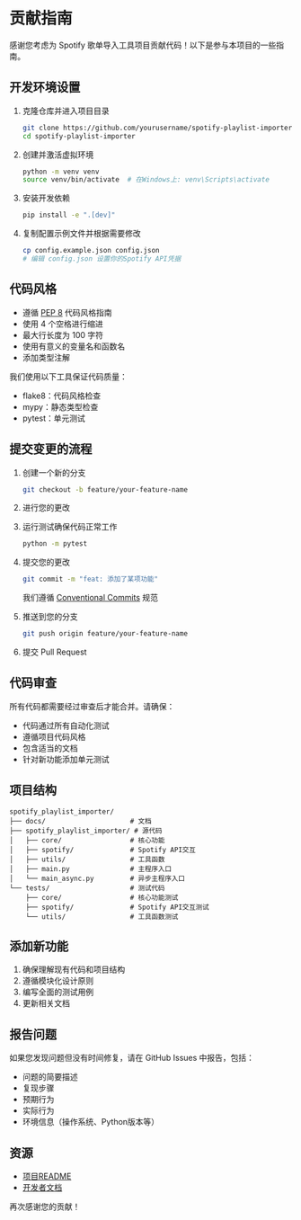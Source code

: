 # 贡献指南

感谢您考虑为 Spotify 歌单导入工具项目贡献代码！以下是参与本项目的一些指南。

## 开发环境设置

1. 克隆仓库并进入项目目录
   ```bash
   git clone https://github.com/yourusername/spotify-playlist-importer.git
   cd spotify-playlist-importer
   ```

2. 创建并激活虚拟环境
   ```bash
   python -m venv venv
   source venv/bin/activate  # 在Windows上: venv\Scripts\activate
   ```

3. 安装开发依赖
   ```bash
   pip install -e ".[dev]"
   ```

4. 复制配置示例文件并根据需要修改
   ```bash
   cp config.example.json config.json
   # 编辑 config.json 设置你的Spotify API凭据
   ```

## 代码风格

- 遵循 [PEP 8](https://www.python.org/dev/peps/pep-0008/) 代码风格指南
- 使用 4 个空格进行缩进
- 最大行长度为 100 字符
- 使用有意义的变量名和函数名
- 添加类型注解

我们使用以下工具保证代码质量：
- flake8：代码风格检查
- mypy：静态类型检查
- pytest：单元测试

## 提交变更的流程

1. 创建一个新的分支
   ```bash
   git checkout -b feature/your-feature-name
   ```

2. 进行您的更改

3. 运行测试确保代码正常工作
   ```bash
   python -m pytest
   ```

4. 提交您的更改
   ```bash
   git commit -m "feat: 添加了某项功能"
   ```
   我们遵循 [Conventional Commits](https://www.conventionalcommits.org/) 规范

5. 推送到您的分支
   ```bash
   git push origin feature/your-feature-name
   ```

6. 提交 Pull Request

## 代码审查

所有代码都需要经过审查后才能合并。请确保：

- 代码通过所有自动化测试
- 遵循项目代码风格
- 包含适当的文档
- 针对新功能添加单元测试

## 项目结构

```
spotify_playlist_importer/
├── docs/                     # 文档
├── spotify_playlist_importer/ # 源代码
│   ├── core/                 # 核心功能
│   ├── spotify/              # Spotify API交互
│   ├── utils/                # 工具函数
│   ├── main.py               # 主程序入口
│   └── main_async.py         # 异步主程序入口
└── tests/                    # 测试代码
    ├── core/                 # 核心功能测试
    ├── spotify/              # Spotify API交互测试
    └── utils/                # 工具函数测试
```

## 添加新功能

1. 确保理解现有代码和项目结构
2. 遵循模块化设计原则
3. 编写全面的测试用例
4. 更新相关文档

## 报告问题

如果您发现问题但没有时间修复，请在 GitHub Issues 中报告，包括：

- 问题的简要描述
- 复现步骤
- 预期行为
- 实际行为
- 环境信息（操作系统、Python版本等）

## 资源

- [项目README](README.md)
- [开发者文档](docs/)

再次感谢您的贡献！ 